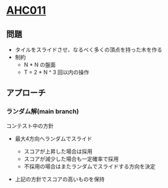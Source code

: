 # [AHC011](https://atcoder.jp/contests/ahc011/tasks/ahc011_a)

## 問題
- タイルをスライドさせ、なるべく多くの頂点を持った木を作る
- 制約
  - N * N の盤面
  - T = 2 * N ^ 3 回以内の操作

## アプローチ
### ランダム解(main branch)
コンテスト中の方針  
- 最大4方向へランダムでスライド
  - スコアが上昇した場合は採用
  - スコアが減少した場合も一定確率で採用
  - 不採用の場合はまたランダムでスライドする方向を決定

- 上記の方針でスコアの高いものを保持
